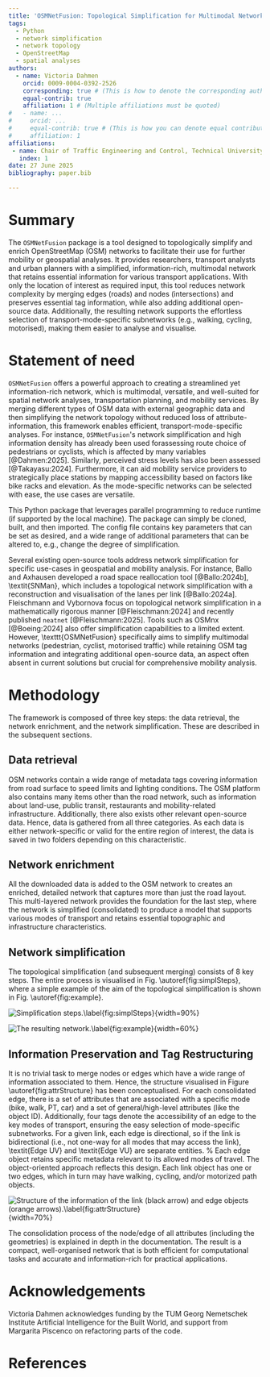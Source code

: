 ```yaml
---
title: 'OSMNetFusion: Topological Simplification for Multimodal Networks with Attribute-Preservation and Enrichment'
tags:
  - Python
  - network simplification
  - network topology
  - OpenStreetMap
  - spatial analyses
authors:
  - name: Victoria Dahmen
    orcid: 0009-0004-0392-2526
    corresponding: true # (This is how to denote the corresponding author)
    equal-contrib: true
    affiliation: 1 # (Multiple affiliations must be quoted)
#   - name: ...
#     orcid: ...
#     equal-contrib: true # (This is how you can denote equal contributions between multiple authors)
#     affiliation: 1
affiliations:
 - name: Chair of Traffic Engineering and Control, Technical University of Munich, Germnay
   index: 1
date: 27 June 2025
bibliography: paper.bib

---
```


# Summary

The `OSMNetFusion` package is a tool designed to topologically simplify and enrich OpenStreetMap (OSM) networks to facilitate their use for further mobility or geospatial analyses. It provides researchers, transport analysts and urban planners with a simplified, information-rich, multimodal network that retains essential information for various transport applications. With only the location of interest as required input, this tool reduces network complexity by merging edges (roads) and nodes (intersections) and preserves essential tag information, while also adding additional open-source data. Additionally, the resulting network supports the effortless selection of transport-mode-specific subnetworks (e.g., walking, cycling, motorised), making them easier to analyse and visualise.


# Statement of need

`OSMNetFusion` offers a powerful approach to creating a streamlined yet information-rich network, which is multimodal, versatile, and well-suited for spatial network analyses, transportation planning, and mobility services. By merging different types of OSM data with external geographic data and then simplifying the network topology without reduced loss of attribute-information, this framework enables efficient, transport-mode-specific analyses. For instance, `OSMNetFusion`'s network simplification and high information density has already been used forassessing route choice of pedestrians or cyclists, which is affected by many variables [@Dahmen:2025]. Similarly, perceived stress levels has also been assessed [@Takayasu:2024]. Furthermore, it can aid mobility service providers to strategically place stations by mapping accessibility based on factors like bike racks and elevation. As the mode-specific networks can be selected with ease, the use cases are versatile.

This Python package that leverages parallel programming to reduce runtime (if supported by the local machine). The package can simply be cloned, built, and then imported. The config file contains key parameters that can be set as desired, and a wide range of additional parameters that can be altered to, e.g., change the degree of simplification.

Several existing open-source tools address network simplification for specific use-cases in geospatial and mobility analysis. For instance, Ballo and Axhausen developed a road space reallocation tool [@Ballo:2024b], \textit{SNMan}, which includes a topological network simplification with a reconstruction and visualisation of the lanes per link [@Ballo:2024a]. Fleischmann and Vybornova focus on topological network simplification in a mathematically rigorous manner [@Fleischmann:2024] and recently published `neatnet` [@Fleischmann:2025]. Tools such as OSMnx [@Boeing:2024] also offer simplification capabilities to a limited extent. However, \texttt{OSMNetFusion} specifically aims to simplify multimodal networks (pedestrian, cyclist, motorised traffic) while retaining OSM tag information and integrating additional open-source data, an aspect often absent in current solutions but crucial for comprehensive mobility analysis.


# Methodology

The framework is composed of three key steps: the data retrieval, the network enrichment, and the network simplification. These are described in the subsequent sections.

## Data retrieval

OSM networks contain a wide range of metadata tags covering information from road surface to speed limits and lighting conditions. The OSM platform also contains many items other than the road network, such as information about land-use, public transit, restaurants and mobility-related infrastructure. Additionally, there also exists other relevant open-source data. Hence, data is gathered from all three categories. As each data is either network-specific or valid for the entire region of interest, the data is saved in two folders depending on this characteristic.

## Network enrichment

All the downloaded data is added to the OSM network to creates an enriched, detailed network that captures more than just the road layout. This multi-layered network provides the foundation for the last step, where the network is simplified (consolidated) to produce a model that supports various modes of transport and retains essential topographic and infrastructure characteristics. 

## Network simplification

The topological simplification (and subsequent merging) consists of 8 key steps. The entire process is visualised in Fig. \autoref{fig:simplSteps}, where a simple example of the aim of the topological simplification is shown in Fig. \autoref{fig:example}.

![Simplification steps.\label{fig:simplSteps}](../visualisations/Vis_SimplificationSteps.png){width=90%}

![The resulting network.\label{fig:example}](../visualisations/Vis_ExampleResult.png){width=60%}

## Information Preservation and Tag Restructuring

It is no trivial task to merge nodes or edges which have a wide range of information associated to them. Hence, the structure visualised in Figure \autoref{fig:attrStructure} has been conceptualised. For each consolidated edge, there is a set of attributes that are associated with a specific mode (bike, walk, PT, car) and a set of general/high-level attributes (like the object ID). Additionally, four tags denote the accessibility of an edge to the key modes of transport, ensuring the easy selection of mode-specific subnetworks. For a given link, each edge is directional, so if the link is bidirectional (i.e., not one-way for all modes that may access the link), \textit{Edge UV} and \textit{Edge VU} are separate entities. % Each edge object retains specific metadata relevant to its allowed modes of travel. The object-oriented approach reflects this design. Each link object has one or two edges, which in turn may have walking, cycling, and/or motorized path objects.

![Structure of the information of the link (black arrow) and edge objects (orange arrows).\label{fig:attrStructure}](../visualisations/Vis_AttrStructure.png){width=70%}

The consolidation process of the node/edge of all attributes (including the geometries) is explained in depth in the documentation. The result is a compact, well-organised network that is both efficient for computational tasks and accurate and information-rich for practical applications.


# Acknowledgements

Victoria Dahmen acknowledges funding by the TUM Georg Nemetschek Institute Artificial Intelligence for the Built World, and support from Margarita Piscenco on refactoring parts of the code.


# References